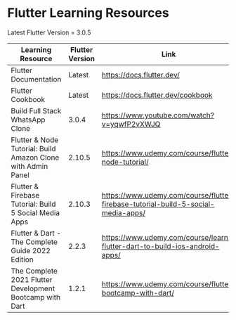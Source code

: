 # Flutter Learning Resources

Latest Flutter Version = 3.0.5

| Learning Resource | Flutter Version | Link | Status |
| - | - | - | - |
| Flutter Documentation | Latest | https://docs.flutter.dev/ | | 
| Flutter Cookbook | Latest | https://docs.flutter.dev/cookbook | |
| Build Full Stack WhatsApp Clone | 3.0.4 | https://www.youtube.com/watch?v=yqwfP2vXWJQ | |
| Flutter & Node Tutorial: Build Amazon Clone with Admin Panel| 2.10.5 | https://www.udemy.com/course/flutter-node-tutorial/ | |
| Flutter & Firebase Tutorial: Build 5 Social Media Apps | 2.10.3 | https://www.udemy.com/course/flutter-firebase-tutorial-build-5-social-media-apps/ | |
| Flutter & Dart - The Complete Guide 2022 Edition | 2.2.3 | https://www.udemy.com/course/learn-flutter-dart-to-build-ios-android-apps/ | |
| The Complete 2021 Flutter Development Bootcamp with Dart | 1.2.1 | https://www.udemy.com/course/flutter-bootcamp-with-dart/ | |

